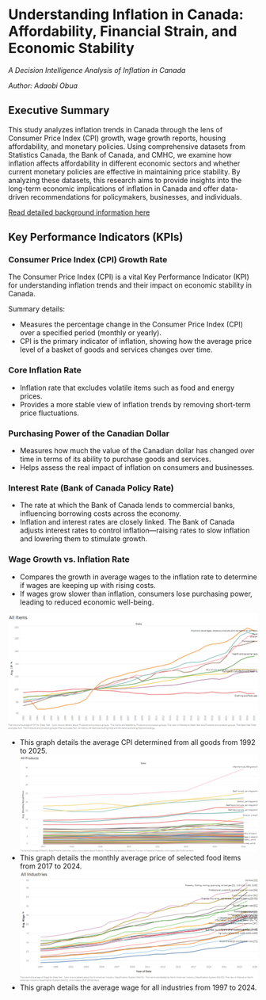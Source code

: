 # Understanding Inflation in Canada: Affordability, Financial Strain, and Economic Stability

*A Decision Intelligence Analysis of Inflation in Canada*

*Author: Adaobi Obua*

## Executive Summary
This study analyzes inflation trends in Canada through the lens of Consumer Price Index (CPI) growth, wage growth reports, housing affordability, and monetary policies. Using comprehensive datasets from Statistics Canada, the Bank of Canada, and CMHC, we examine how inflation affects affordability in different economic sectors and whether current monetary policies are effective in maintaining price stability. By analyzing these datasets, this research aims to provide insights into the long-term economic implications of inflation in Canada and offer data-driven recommendations for policymakers, businesses, and individuals.

[Read detailed background information here](Background.md)

## Key Performance Indicators (KPIs)

### Consumer Price Index (CPI) Growth Rate

The Consumer Price Index (CPI) is a vital Key Performance Indicator (KPI) for understanding inflation trends and their impact on economic stability in Canada.

<!-- consider writing a brief paragraph like the one above ^^ that emphasizes the potential value of looking at this measurement. We want to convey awareness of the business value of this measure and our ability to take a macro view -->

Summary details:

- Measures the percentage change in the Consumer Price Index (CPI) over a specified period (monthly or yearly).   
- CPI is the primary indicator of inflation, showing how the average price level of a basket of goods and services changes over time.

### Core Inflation Rate
- Inflation rate that excludes volatile items such as food and energy prices.
- Provides a more stable view of inflation trends by removing short-term price fluctuations.

### Purchasing Power of the Canadian Dollar
 - Measures how much the value of the Canadian dollar has changed over time in terms of its ability to purchase goods and services.
- Helps assess the real impact of inflation on consumers and businesses.

### Interest Rate (Bank of Canada Policy Rate)
- The rate at which the Bank of Canada lends to commercial banks, influencing borrowing costs across the economy.
- Inflation and interest rates are closely linked. The Bank of Canada adjusts interest rates to control inflation—raising rates to slow inflation and lowering them to stimulate growth.

### Wage Growth vs. Inflation Rate
- Compares the growth in average wages to the inflation rate to determine if wages are keeping up with rising costs.
- If wages grow slower than inflation, consumers lose purchasing power, leading to reduced economic well-being.

![CPI](CPI/All.png)
- This graph details the average CPI determined from all goods from 1992 to 2025.
![FOOD](Food/Products.png)
-  This graph details the monthly average price of selected food items from 2017 to 2024. 
![WAGE](Wage/All.png)
- This graph details the average wage for all industries from 1997 to 2024.
